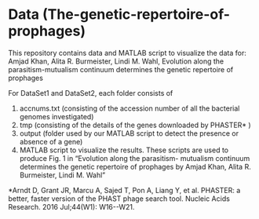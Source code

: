 # Data (The-genetic-repertoire-of-prophages)
This repository contains data and MATLAB script to visualize the data for: Amjad Khan, Alita R. Burmeister, Lindi M. Wahl, Evolution along the parasitism-mutualism continuum determines the genetic repertoire of prophages


For DataSet1 and DataSet2, each folder consists of
1)	accnums.txt (consisting of the accession number of all the bacterial genomes investigated)
2)	tmp (consisting of the details of the genes downloaded by PHASTER* )
3)	output (folder used by our MATLAB script to detect the presence or absence of a gene)
4)	 MATLAB script to visualize the results. These scripts are used to produce Fig. 1 in “Evolution along the parasitism-
     mutualism continuum determines the genetic repertoire of prophages by Amjad Khan, Alita R. Burmeister, Lindi M. Wahl”

*Arndt D, Grant JR, Marcu A, Sajed T, Pon A, Liang Y, et al. PHASTER: a better, faster version of the PHAST phage search tool. Nucleic Acids Research. 2016 Jul;44(W1): W16--W21. 
